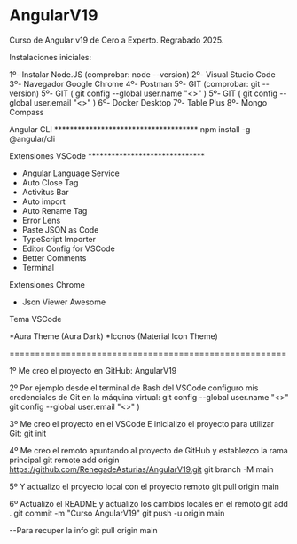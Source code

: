 # AngularV19
Curso de Angular v19 de Cero a Experto. Regrabado 2025.

Instalaciones iniciales:

1º- Instalar Node.JS (comprobar: node --version)
2º- Visual Studio Code
3º- Navegador Google Chrome
4º- Postman
5º- GIT (comprobar: git --version)
5º- GIT ( git config --global user.name "<<usuario>>" )
5º- GIT ( git config --global user.email "<<email>>" )
6º- Docker Desktop
7º- Table Plus
8º- Mongo Compass

Angular CLI *************************************
npm install -g @angular/cli

Extensiones VSCode ******************************

* Angular Language Service
* Auto Close Tag
* Activitus Bar
* Auto import
* Auto Rename Tag
* Error Lens
* Paste JSON as Code
* TypeScript Importer
* Editor Config for VSCode
* Better Comments
* Terminal

Extensiones Chrome

* Json Viewer Awesome

Tema VSCode

*Aura Theme (Aura Dark)
*Iconos (Material Icon Theme)

======================================================

1º Me creo el proyecto en GitHub: AngularV19

2º Por ejemplo desde el terminal de Bash del VSCode
configuro mis credenciales de Git en la máquina virtual:
git config --global user.name "<<usuario>>"
git config --global user.email "<<email>>" )

3º Me creo el proyecto en el VSCode
E inicializo el proyecto para utilizar Git:
git init

4º Me creo el remoto apuntando al proyecto de GitHub y establezco la rama principal
git remote add origin https://github.com/RenegadeAsturias/AngularV19.git
git branch -M main

5º Y actualizo el proyecto local con el proyecto remoto
git pull origin main

6º Actualizo el README y actualizo los cambios locales en el remoto
git add .
git commit -m "Curso AngularV19"
git push -u origin main 

--Para recuper la info
git pull origin	main



